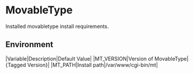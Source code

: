 # MovableType

Installed movabletype install requirements.

## Environment

|Variable|Description|Default Value|
|MT\_VERSION|Version of MovableType|{Tagged Version}|
|MT\_PATH|Install path|/var/www/cgi-bin/mt|
